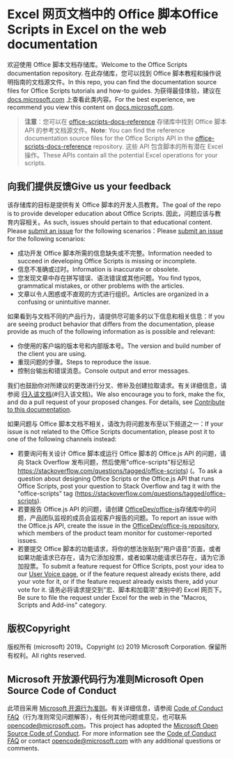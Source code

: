 # <a name="office-scripts-in-excel-on-the-web-documentation"></a><span data-ttu-id="5f8dc-101">Excel 网页文档中的 Office 脚本</span><span class="sxs-lookup"><span data-stu-id="5f8dc-101">Office Scripts in Excel on the web documentation</span></span>

<span data-ttu-id="5f8dc-102">欢迎使用 Office 脚本文档存储库。</span><span class="sxs-lookup"><span data-stu-id="5f8dc-102">Welcome to the Office Scripts documentation repository.</span></span> <span data-ttu-id="5f8dc-103">在此存储库，您可以找到 Office 脚本教程和操作说明指南的文档源文件。</span><span class="sxs-lookup"><span data-stu-id="5f8dc-103">In this repo, you can find the documentation source files for Office Scripts tutorials and how-to guides.</span></span> <span data-ttu-id="5f8dc-104">为获得最佳体验，建议在 [docs.microsoft.com](https://docs.microsoft.com/office/dev/scripts) 上查看此类内容。</span><span class="sxs-lookup"><span data-stu-id="5f8dc-104">For the best experience, we recommend you view this content on [docs.microsoft.com](https://docs.microsoft.com/office/dev/scripts).</span></span>

> <span data-ttu-id="5f8dc-105">**注意**：您可以在 [office-scripts-docs-reference](https://github.com/OfficeDev/office-scripts-docs-reference) 存储库中找到 Office 脚本 API 的参考文档源文件。</span><span class="sxs-lookup"><span data-stu-id="5f8dc-105">**Note**: You can find the reference documentation source files for the Office Scripts API in the [office-scripts-docs-reference](https://github.com/OfficeDev/office-scripts-docs-reference) repository.</span></span> <span data-ttu-id="5f8dc-106">这些 API 包含脚本的所有潜在 Excel 操作。</span><span class="sxs-lookup"><span data-stu-id="5f8dc-106">These APIs contain all the potential Excel operations for your scripts.</span></span>

## <a name="give-us-your-feedback"></a><span data-ttu-id="5f8dc-107">向我们提供反馈</span><span class="sxs-lookup"><span data-stu-id="5f8dc-107">Give us your feedback</span></span>

<span data-ttu-id="5f8dc-108">该存储库的目标是提供有关 Office 脚本的开发人员教育。</span><span class="sxs-lookup"><span data-stu-id="5f8dc-108">The goal of the repo is to provide developer education about Office Scripts.</span></span> <span data-ttu-id="5f8dc-109">因此，问题应该与教育内容相关。</span><span class="sxs-lookup"><span data-stu-id="5f8dc-109">As such, issues should pertain to that educational content.</span></span> <span data-ttu-id="5f8dc-110">Please [submit an issue](https://github.com/OfficeDev/office-scripts-docs/issues) for the following scenarios：</span><span class="sxs-lookup"><span data-stu-id="5f8dc-110">Please [submit an issue](https://github.com/OfficeDev/office-scripts-docs/issues) for the following scenarios:</span></span>

- <span data-ttu-id="5f8dc-111">成功开发 Office 脚本所需的信息缺失或不完整。</span><span class="sxs-lookup"><span data-stu-id="5f8dc-111">Information needed to succeed in developing Office Scripts is missing or incomplete.</span></span>
- <span data-ttu-id="5f8dc-112">信息不准确或过时。</span><span class="sxs-lookup"><span data-stu-id="5f8dc-112">Information is inaccurate or obsolete.</span></span>
- <span data-ttu-id="5f8dc-113">您发现文章中存在拼写错误、语法错误或其他问题。</span><span class="sxs-lookup"><span data-stu-id="5f8dc-113">You find typos, grammatical mistakes, or other problems with the articles.</span></span>
- <span data-ttu-id="5f8dc-114">文章以令人困惑或不直观的方式进行组织。</span><span class="sxs-lookup"><span data-stu-id="5f8dc-114">Articles are organized in a confusing or unintuitive manner.</span></span>

<span data-ttu-id="5f8dc-115">如果看到与文档不同的产品行为，请提供尽可能多的以下信息和相关信息：</span><span class="sxs-lookup"><span data-stu-id="5f8dc-115">If you are seeing product behavior that differs from the documentation, please provide as much of the following information as is possible and relevant:</span></span>

- <span data-ttu-id="5f8dc-116">你使用的客户端的版本号和内部版本号。</span><span class="sxs-lookup"><span data-stu-id="5f8dc-116">The version and build number of the client you are using.</span></span>
- <span data-ttu-id="5f8dc-117">重现问题的步骤。</span><span class="sxs-lookup"><span data-stu-id="5f8dc-117">Steps to reproduce the issue.</span></span>
- <span data-ttu-id="5f8dc-118">控制台输出和错误消息。</span><span class="sxs-lookup"><span data-stu-id="5f8dc-118">Console output and error messages.</span></span>

<span data-ttu-id="5f8dc-p104">我们也鼓励你对所建议的更改进行分叉、修补及创建拉取请求。有关详细信息，请参阅 [归入该文档](Contributing.md)(#归入该文档)。</span><span class="sxs-lookup"><span data-stu-id="5f8dc-p104">We also encourage you to fork, make the fix, and do a pull request of your proposed changes. For details, see [Contribute to this documentation](Contributing.md).</span></span>

<span data-ttu-id="5f8dc-121">如果问题与 Office 脚本文档不相关，请改为将问题发布至以下频道之一：</span><span class="sxs-lookup"><span data-stu-id="5f8dc-121">If your issue is not related to the Office Scripts documentation, please post it to one of the following channels instead:</span></span>

- <span data-ttu-id="5f8dc-122">若要询问有关设计 Office 脚本或运行 Office 脚本的 Office.js API 的问题，请向 Stack Overflow 发布问题，然后使用"office-scripts"标记标记 https://stackoverflow.com/questions/tagged/office-scripts) (。</span><span class="sxs-lookup"><span data-stu-id="5f8dc-122">To ask a question about designing Office Scripts or the Office.js API that runs Office Scripts, post your question to Stack Overflow and tag it with the "office-scripts" tag (https://stackoverflow.com/questions/tagged/office-scripts).</span></span>
- <span data-ttu-id="5f8dc-123">若要报告 Office.js API 的问题，请创建 [OfficeDev/office-js](https://github.com/OfficeDev/office-js)存储库中的问题，产品团队监视的成员会监视客户报告的问题。</span><span class="sxs-lookup"><span data-stu-id="5f8dc-123">To report an issue with the Office.js API, create the issue in the [OfficeDev/office-js repository](https://github.com/OfficeDev/office-js), which members of the product team monitor for customer-reported issues.</span></span>
- <span data-ttu-id="5f8dc-124">若要提交 Office 脚本的功能请求，将你的想法张贴到"[](https://excel.uservoice.com/forums/274580-excel-for-the-web?category_id=143439)用户语音"页面，或者如果功能请求已存在，请为它添加投票，或者如果功能请求已存在，请为它添加投票。</span><span class="sxs-lookup"><span data-stu-id="5f8dc-124">To submit a feature request for Office Scripts, post your idea to our [User Voice page](https://excel.uservoice.com/forums/274580-excel-for-the-web?category_id=143439), or if the feature request already exists there, add your vote for it, or if the feature request already exists there, add your vote for it.</span></span> <span data-ttu-id="5f8dc-125">请务必将请求提交到"宏、脚本和加载项"类别中的 Excel 网页下。</span><span class="sxs-lookup"><span data-stu-id="5f8dc-125">Be sure to file the request under Excel for the web in the "Macros, Scripts and Add-ins" category.</span></span>

## <a name="copyright"></a><span data-ttu-id="5f8dc-126">版权</span><span class="sxs-lookup"><span data-stu-id="5f8dc-126">Copyright</span></span>

<span data-ttu-id="5f8dc-127">版权所有 (microsoft) 2019。</span><span class="sxs-lookup"><span data-stu-id="5f8dc-127">Copyright (c) 2019 Microsoft Corporation.</span></span> <span data-ttu-id="5f8dc-128">保留所有权利。</span><span class="sxs-lookup"><span data-stu-id="5f8dc-128">All rights reserved.</span></span>

## <a name="microsoft-open-source-code-of-conduct"></a><span data-ttu-id="5f8dc-129">Microsoft 开放源代码行为准则</span><span class="sxs-lookup"><span data-stu-id="5f8dc-129">Microsoft Open Source Code of Conduct</span></span>

<span data-ttu-id="5f8dc-p107">此项目采用 [Microsoft 开源行为准则](https://opensource.microsoft.com/codeofconduct/)。有关详细信息，请参阅 [Code of Conduct FAQ](https://opensource.microsoft.com/codeofconduct/faq/)（行为准则常见问题解答），有任何其他问题或意见，也可联系 [opencode@microsoft.com](mailto:opencode@microsoft.com)。</span><span class="sxs-lookup"><span data-stu-id="5f8dc-p107">This project has adopted the [Microsoft Open Source Code of Conduct](https://opensource.microsoft.com/codeofconduct/). For more information see the [Code of Conduct FAQ](https://opensource.microsoft.com/codeofconduct/faq/) or contact [opencode@microsoft.com](mailto:opencode@microsoft.com) with any additional questions or comments.</span></span>
